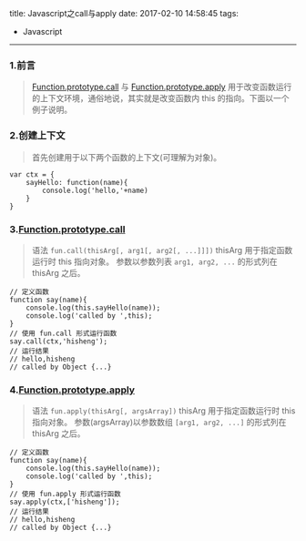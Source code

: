title: Javascript之call与apply
date: 2017-02-10 14:58:45
tags:
- Javascript
---

### 1.前言
> [Function.prototype.call](https://developer.mozilla.org/zh-CN/docs/Web/JavaScript/Reference/Global_Objects/Function/call) 与 [Function.prototype.apply](https://developer.mozilla.org/zh-CN/docs/Web/JavaScript/Reference/Global_Objects/Function/apply) 用于改变函数运行的上下文环境，通俗地说，其实就是改变函数内 this 的指向。下面以一个例子说明。

<!-- more -->
### 2.创建上下文
> 首先创建用于以下两个函数的上下文(可理解为对象)。

```
var ctx = {
	sayHello: function(name){
		console.log('hello,'+name)
	}
}
```

### 3.[Function.prototype.call](https://developer.mozilla.org/zh-CN/docs/Web/JavaScript/Reference/Global_Objects/Function/call)
> 语法 `fun.call(thisArg[, arg1[, arg2[, ...]]])`
> thisArg 用于指定函数运行时 this 指向对象。
> 参数以参数列表 `arg1, arg2, ...` 的形式列在 thisArg 之后。

```
// 定义函数
function say(name){
	console.log(this.sayHello(name));
	console.log('called by ',this);
}
// 使用 fun.call 形式运行函数
say.call(ctx,'hisheng');
// 运行结果
// hello,hisheng
// called by Object {...}
```

### 4.[Function.prototype.apply](https://developer.mozilla.org/zh-CN/docs/Web/JavaScript/Reference/Global_Objects/Function/apply)
> 语法 `fun.apply(thisArg[, argsArray])`
> thisArg 用于指定函数运行时 this 指向对象。
> 参数(argsArray)以参数数组 `[arg1, arg2, ...]` 的形式列在 thisArg 之后。

```
// 定义函数
function say(name){
	console.log(this.sayHello(name));
	console.log('called by ',this);
}
// 使用 fun.apply 形式运行函数
say.apply(ctx,['hisheng']);
// 运行结果
// hello,hisheng
// called by Object {...}
```